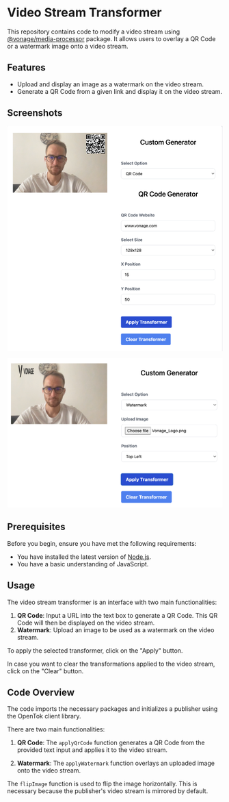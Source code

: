 # Video Stream Transformer

This repository contains code to modify a video stream using [@vonage/media-processor](https://www.npmjs.com/package/@vonage/media-processor) package. It allows users to overlay a QR Code or a watermark image onto a video stream.

## Features

- Upload and display an image as a watermark on the video stream.
- Generate a QR Code from a given link and display it on the video stream.

## Screenshots

![Qr Code Generataor](./images/qr-code-generator.png)

![Watermark Generataor](./images/watermark-generator.png)

## Prerequisites

Before you begin, ensure you have met the following requirements:

- You have installed the latest version of [Node.js](https://nodejs.org/en/).
- You have a basic understanding of JavaScript.

## Usage

The video stream transformer is an interface with two main functionalities:

1. **QR Code**: Input a URL into the text box to generate a QR Code. This QR Code will then be displayed on the video stream.
2. **Watermark**: Upload an image to be used as a watermark on the video stream.

To apply the selected transformer, click on the "Apply" button.

In case you want to clear the transformations applied to the video stream, click on the "Clear" button.

## Code Overview

The code imports the necessary packages and initializes a publisher using the OpenTok client library.

There are two main functionalities:

1. **QR Code**: The `applyQrCode` function generates a QR Code from the provided text input and applies it to the video stream.

2. **Watermark**: The `applyWatermark` function overlays an uploaded image onto the video stream.

The `flipImage` function is used to flip the image horizontally. This is necessary because the publisher's video stream is mirrored by default.
